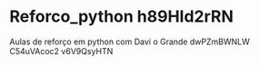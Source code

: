 # Reforco_python h89HId2rRN
Aulas de reforço em python com Davi o Grande dwPZmBWNLW
 C54uVAcoc2 v6V9QsyHTN